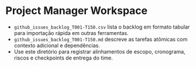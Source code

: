 # Project Manager Workspace

- `github_issues_backlog_T001-T150.csv` lista o backlog em formato tabular para importação rápida em outras ferramentas.
- `github_issues_backlog_T001-T150.md` descreve as tarefas atômicas com contexto adicional e dependências.
- Use este diretório para registrar alinhamentos de escopo, cronograma, riscos e checkpoints de entrega do time.
